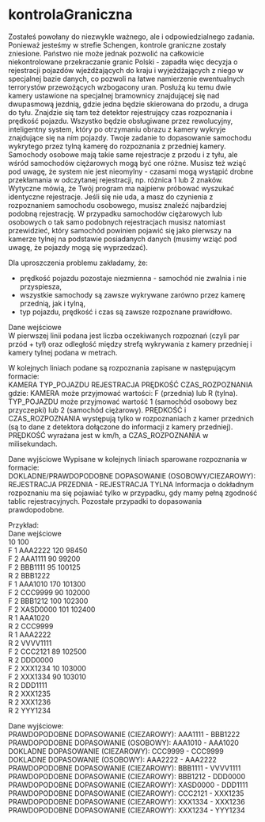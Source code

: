 # kontrolaGraniczna

Zostałeś powołany do niezwykle ważnego, ale i odpowiedzialnego zadania. Ponieważ jesteśmy w strefie Schengen, kontrole graniczne zostały zniesione. Państwo nie może jednak pozwolić na
całkowicie niekontrolowane przekraczanie granic Polski - zapadła więc decyzja o rejestracji pojazdów wjeżdżających do kraju i wyjeżdżających z niego w specjalnej bazie danych, co pozwoli na
łatwe namierzenie ewentualnych terrorystów przewożących wzbogacony uran. Posłużą ku temu dwie kamery ustawione na specjalnej bramownicy znajdującej się nad dwupasmową jezdnią, gdzie
jedna będzie skierowana do przodu, a druga do tyłu. Znajdzie się tam też detektor rejestrujący czas rozpoznania i prędkość pojazdu. Wszystko będzie obsługiwane przez rewolucyjny, inteligentny
system, który po otrzymaniu obrazu z kamery wykryje znajdujące się na nim pojazdy. Twoje zadanie to dopasowanie samochodu wykrytego przez tylną kamerę do rozpoznania z przedniej
kamery. Samochody osobowe mają takie same rejestracje z przodu i z tyłu, ale wśród samochodów ciężarowych mogą być one różne. Musisz też wziąć pod uwagę, że system nie jest nieomylny -
czasami mogą wystąpić drobne przekłamania w odczytanej rejestracji, np. różnica 1 lub 2 znaków. Wytyczne mówią, że Twój program ma najpierw próbować wyszukać identyczne rejestracje. Jeśli
się nie uda, a masz do czynienia z rozpoznaniem samochodu osobowego, musisz znaleźć najbardziej podobną rejestrację. W przypadku samochodów ciężarowych lub osobowych o tak
samo podobnych rejestracjach musisz natomiast przewidzieć, który samochód powinien pojawić się jako pierwszy na kamerze tylnej na podstawie posiadanych danych (musimy wziąć pod uwagę,
że pojazdy mogą się wyprzedzać).

Dla uproszczenia problemu zakładamy, że:
- prędkość pojazdu pozostaje niezmienna - samochód nie zwalnia i nie przyspiesza,
- wszystkie samochody są zawsze wykrywane zarówno przez kamerę przednią, jak i tylną,
- typ pojazdu, prędkość i czas są zawsze rozpoznane prawidłowo.

Dane wejściowe\
W pierwszej linii podana jest liczba oczekiwanych rozpoznań (czyli par przód + tył) oraz odległość między strefą wykrywania z kamery przedniej i kamery tylnej podana w metrach. 

W kolejnych liniach podane są rozpoznania zapisane w następującym formacie: \
KAMERA TYP_POJAZDU REJESTRACJA PRĘDKOŚĆ CZAS_ROZPOZNANIA
gdzie:
KAMERA może przyjmować wartości: F (przednia) lub R (tylna).
TYP_POJAZDU może przyjmować wartość 1 (samochód osobowy bez przyczepki) lub 2 (samochód ciężarowy).
PRĘDKOŚĆ i CZAS_ROZPOZNANIA występują tylko w rozpoznaniach z kamer przednich (są to dane z detektora dołączone do informacji z kamery przedniej). PRĘDKOŚĆ wyrażana jest w km/h,
a CZAS_ROZPOZNANIA w milisekundach.

Dane wyjściowe
Wypisane w kolejnych liniach sparowane rozpoznania w formacie: \
DOKLADNE/PRAWDOPODOBNE DOPASOWANIE (OSOBOWY/CIEZAROWY): REJESTRACJA PRZEDNIA - REJESTRACJA TYLNA 
Informacja o dokładnym rozpoznaniu ma się pojawiać tylko w przypadku, gdy mamy pełną zgodność tablic rejestracyjnych. Pozostałe przypadki to dopasowania prawdopodobne.

Przykład:\
Dane wejściowe\
10 100\
F 1 AAA2222 120 98450\
F 2 AAA1111 90 99200\
F 2 BBB1111 95 100125\
R 2 BBB1222\
F 1 AAA1010 170 101300\
F 2 CCC9999 90 102000\
F 2 BBB1212 100 102300\
F 2 XASD0000 101 102400\
R 1 AAA1020\
R 2 CCC9999\
R 1 AAA2222\
R 2 VVVV1111\
F 2 CCC2121 89 102500\
R 2 DDD0000\
F 2 XXX1234 10 103000\
F 2 XXX1334 90 103010\
R 2 DDD1111\
R 2 XXX1235\
R 2 XXX1236\
R 2 YYY1234

Dane wyjściowe:\
PRAWDOPODOBNE DOPASOWANIE (CIEZAROWY): AAA1111 - BBB1222\
PRAWDOPODOBNE DOPASOWANIE (OSOBOWY): AAA1010 - AAA1020\
DOKLADNE DOPASOWANIE (CIEZAROWY): CCC9999 - CCC9999\
DOKLADNE DOPASOWANIE (OSOBOWY): AAA2222 - AAA2222\
PRAWDOPODOBNE DOPASOWANIE (CIEZAROWY): BBB1111 - VVVV1111\
PRAWDOPODOBNE DOPASOWANIE (CIEZAROWY): BBB1212 - DDD0000\
PRAWDOPODOBNE DOPASOWANIE (CIEZAROWY): XASD0000 - DDD1111\
PRAWDOPODOBNE DOPASOWANIE (CIEZAROWY): CCC2121 - XXX1235\
PRAWDOPODOBNE DOPASOWANIE (CIEZAROWY): XXX1334 - XXX1236\
PRAWDOPODOBNE DOPASOWANIE (CIEZAROWY): XXX1234 - YYY1234
